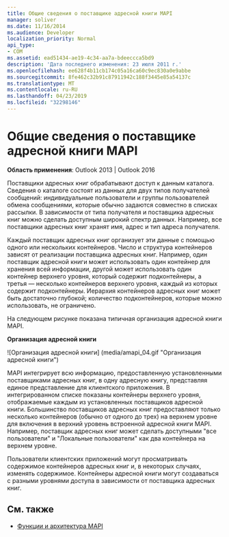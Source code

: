 ```yaml
---
title: Общие сведения о поставщике адресной книги MAPI
manager: soliver
ms.date: 11/16/2014
ms.audience: Developer
localization_priority: Normal
api_type:
- COM
ms.assetid: ead51434-ae19-4c34-aa7a-bdeeccca5bd9
description: 'Дата последнего изменения: 23 июля 2011 г.'
ms.openlocfilehash: ee628f4b11cb174c05a16ca60c9ec830a0e9abbe
ms.sourcegitcommit: 8fe462c32b91c87911942c188f3445e85a54137c
ms.translationtype: MT
ms.contentlocale: ru-RU
ms.lasthandoff: 04/23/2019
ms.locfileid: "32298146"
---
```

# <a name="mapi-address-book-provider-overview"></a>Общие сведения о поставщике адресной книги MAPI
  
**Область применения**: Outlook 2013 | Outlook 2016 
  
Поставщики адресных книг обрабатывают доступ к данным каталога. Сведения о каталоге состоят из данных для двух типов получателей сообщений: индивидуальные пользователи и группы пользователей обмена сообщениями, которые обычно задаются совместно в списках рассылки. В зависимости от типа получателя и поставщика адресных книг можно сделать доступным широкий спектр данных. Например, все поставщики адресных книг хранят имя, адрес и тип адреса получателя.
  
Каждый поставщик адресных книг организует эти данные с помощью одного или нескольких контейнеров. Число и структура контейнеров зависят от реализации поставщика адресных книг. Например, один поставщик адресной книги может использовать один контейнер для хранения всей информации, другой может использовать один контейнер верхнего уровня, который содержит подконтейнеры, а третья — несколько контейнеров верхнего уровня, каждый из которых содержит подконтейнеры. Иерархия контейнеров адресных книг может быть достаточно глубокой; количество подконтейнеров, которые можно использовать, не ограничено.
  
На следующем рисунке показана типичная организация адресной книги MAPI.
  
**Организация адресной книги**
  
![Организация адресной книги] (media/amapi_04.gif "Организация адресной книги")
  
MAPI интегрирует всю информацию, предоставленную установленными поставщиками адресных книг, в одну адресную книгу, представляя единое представление для клиентского приложения. В интегрированном списке показаны контейнеры верхнего уровня, отображаемые каждым из установленных поставщиков адресной книги. Большинство поставщиков адресных книг предоставляют только несколько контейнеров (обычно от одного до трех) на верхнем уровне для включения в верхний уровень встроенной адресной книги MAPI. Например, поставщик адресных книг может сделать доступными "все пользователи" и "Локальные пользователи" как два контейнера на верхнем уровне.
  
Пользователи клиентских приложений могут просматривать содержимое контейнеров адресных книг и, в некоторых случаях, изменять содержимое. Контейнеры адресной книги могут создаваться с разными уровнями доступа в зависимости от поставщика адресных книг. 
  
## <a name="see-also"></a>См. также

- [Функции и архитектура MAPI](mapi-features-and-architecture.md)

